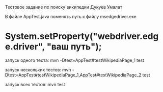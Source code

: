 Тестовое задание по поиску википедии
Дукуев Умалат

В файле AppTest.java поменять путь к файлу msedgedriver.exe 
# System.setProperty("webdriver.edge.driver", "ваш путь");

запуск одного теста: mvn -Dtest=AppTest#testWikipediaPage_1 test

запуск нескольких тестов: mvn -Dtest=AppTest#testWikipediaPage_1,AppTest#testWikipediaPage_2 test

запуск всех тестов: mvn test